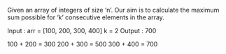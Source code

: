 Given an array of integers of size ‘n’.
Our aim is to calculate the maximum sum possible for ‘k’ consecutive elements in the array.

Input  : arr = [100, 200, 300, 400]
         k = 2
Output : 700

100 + 200 = 300
200 + 300 = 500
300 + 400 = 700



